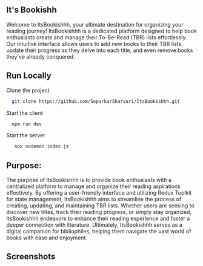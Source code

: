 ## It's Bookishh 

  Welcome to ItsBookishhh, your ultimate destination for organizing your reading journey! 
  ItsBookishhh is a dedicated platform designed to help book enthusiasts create and manage their To-Be-Read (TBR) lists effortlessly.
  Our intuitive interface allows users to add new books to their TBR lists, update their progress as they delve into each title, and even remove books they've already conquered.
## Run Locally

Clone the project

```bash
  git clone https://github.com/SoparkarSharvari/ItsBookishhh.git
```

Start the client

```bash
  npm run dev
```

Start the server

```bash
   npx nodemon index.js
```

## Purpose:
The purpose of ItsBookishhh is to provide book enthusiasts with a centralized platform to manage and organize their reading aspirations effectively. By offering a user-friendly interface and utilizing Redux Toolkit for state management, ItsBookishhh aims to streamline the process of creating, updating, and maintaining TBR lists. Whether users are seeking to discover new titles, track their reading progress, or simply stay organized, ItsBookishhh endeavors to enhance their reading experience and foster a deeper connection with literature. Ultimately, ItsBookishhh serves as a digital companion for bibliophiles, helping them navigate the vast world of books with ease and enjoyment.
## Screenshots
